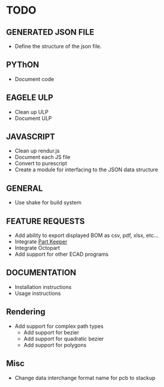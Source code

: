 # TODO
## GENERATED JSON FILE
   * Define the structure of the json file.

## PYThON
* Document code

## EAGELE ULP
* Clean up ULP
* Document ULP


## JAVASCRIPT
* Clean up rendur.js
* Document each JS file
* Convert to purescript
* Create a module for interfacing to the JSON data structure

## GENERAL
* Use shake for build system

## FEATURE REQUESTS
* Add ability to export displayed BOM as csv, pdf, xlsx, etc...
* Integrate [Part Keeper](https://partkeepr.org/)
* Integrate Octopart
* Add support for other ECAD programs

## DOCUMENTATION
* Installation instructions
* Usage instructions


## Rendering
* Add support for complex path types
    * Add support for bezier
    * Add support for quadratic bezier
    * Add support for polygons

## Misc
* Change data interchange format name for pcb to stackup